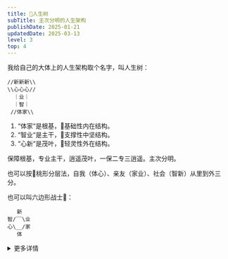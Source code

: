 ```yaml
---
title: 🌳人生树
subTitle: 主次分明的人生架构
publishDate: 2025-01-21
updatedDate: 2025-03-13
level: 3
top: 4
---
```


我给自己的大体上的人生架构取个名字，叫人生树：

```
//新新新\\
\\心心心//
  ｜业｜
  ｜智｜
 //体家\\
```

1. “体家“是根基，🤍基础性内在结构。
2. “智业“是主干，💙支撑性中坚结构。
3. “心新“是茂叶，💛轻灵性外在结构。

保障根基，专业主干，逍遥茂叶，一保二专三逍遥。主次分明。

也可以按🍑桃形分层法，自我（体心）、亲友（家业）、社会（智新）从里到外三分。

也可以叫六边形战士🐶：

```
   新
智/‾‾\业
心\__/家
   体
```

<details><summary>更多详情</summary>

六分：
1. 体：健康、体能
2. 心：心灵、道德
3. 家：家庭、政治
4. 智：智能、技术
5. 业：事业、商业、专业
6. 新：创新、创意、异态

继续六分：
1. ⭐️⭐️⭐️体
    1. 🎯健康平安
    2. 🛟轻素粗淡
    3. 📗生理知识
    4. ⛵️保健保养
    5. 🩵自然、素食、减肥
2. ⭐️⭐️心
    1. 🎯心平气和
    2. 🛟清心寡欲
    3. 📗心理知识
    4. ⛵️沟通交流
    5. 🩵自在、哲思、体验
3. ⭐️⭐️家
    1. 🎯平等安全
    2. 🛟兼爱非攻
    3. 📗文化知识
    4. ⛵️助人为乐
    5. 🩵历史、地理
4. ⭐️智
    1. 🎯谨慎平衡
    2. 🛟为道日损
    3. 📗科学知识
    4. ⛵️计算机模拟
    5. 🩵几何图形、物理时空
5. ⭐️业
    1. 🎯平稳乐业
    2. 🛟专注专业
    3. 📗信息技术
    4. ⛵️多写代码
    5. 🩵自主、教育
6. ⭐️创
    1. 🎯平复初心
    2. 🛟平易近人
    3. 📗创意理论
    4. ⛵️手工制作
    5. 🩵绘画、游戏、色彩

这段话挺有启示，可以参考：

![in-mid-out](/images/in-mid-out.jpg)

</details>
